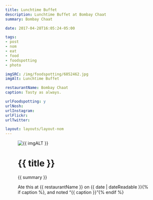 ```yaml
---
title: Lunchtime Buffet
description: Lunchtime Buffet at Bombay Chaat
summary: Bombay Chaat

date: 2017-04-28T16:05:24-05:00

tags:
- post
- nom
- eat
- food
- foodspotting
- photo

imgSRC: /img/foodspotting/6052462.jpg
imgAlt: Lunchtime Buffet

restaurantName: Bombay Chaat
caption: Tasty as always.

urlFoodspotting: y
urlNosh:
urlInstagram:
urlFlickr:
urlTwitter:

layout: layouts/layout-nom
---
```

<figure class="nom">
	<img class="u-photo img-border" src="{{ imgSRC }}" alt="{{ imgALT }}">
	<figcaption>
		<h1 class="title p-name">{{ title }}</h1>
		<p class="summary">{{ summary }}</p>
		<p>Ate this at {{ restaurantName }} on <time class="dt-published" datetime="{{ date | dateIso }}">{{ date | dateReadable }}</time>{% if caption %}, and noted <q class="caption">{{ caption }}</q>{% endif %}
	</figcaption>
</figure>